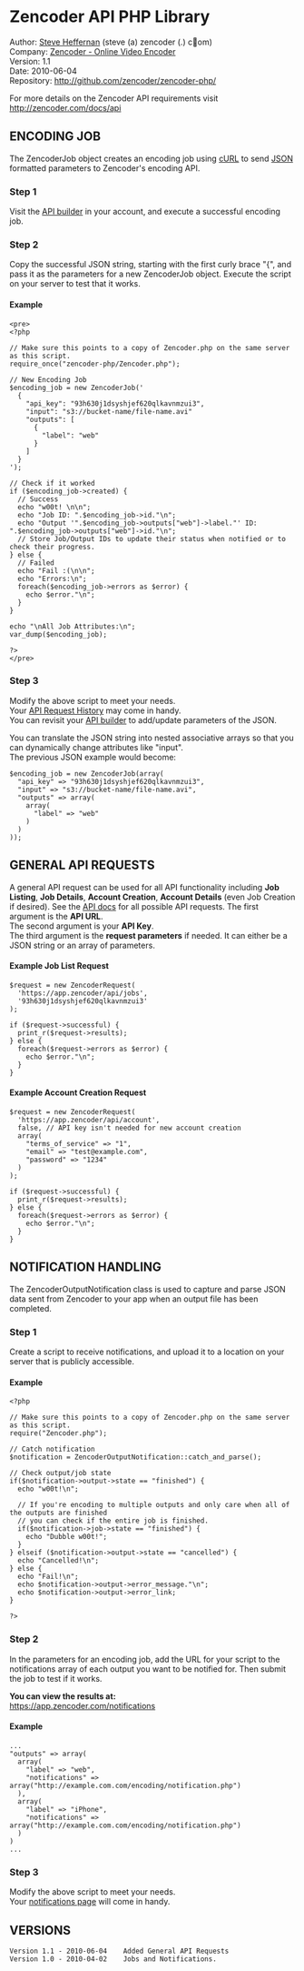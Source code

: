 Zencoder API PHP Library
==========================

Author:  [Steve Heffernan](http://www.steveheffernan.com) (steve (a) zencoder (.) c&#1;om)  
Company: [Zencoder - Online Video Encoder](http://zencoder.com)  
Version: 1.1  
Date:    2010-06-04  
Repository: <http://github.com/zencoder/zencoder-php/>  

For more details on the Zencoder API requirements visit  
<http://zencoder.com/docs/api>


ENCODING JOB
------------
The ZencoderJob object creates an encoding job using [cURL](http://zencoder.com/docs/glossary/curl/)
to send [JSON](http://zencoder.com/docs/glossary/json/) formatted parameters to Zencoder's encoding API.

### Step 1
Visit the [API builder](https://app.zencoder.com/api_builder) in your account,
and execute a successful encoding job.

### Step 2
Copy the successful JSON string, starting with the first curly brace "{",
and pass it as the parameters for a new ZencoderJob object. Execute the script on your server to test that it works.

#### Example
    <pre>
    <?php

    // Make sure this points to a copy of Zencoder.php on the same server as this script.
    require_once("zencoder-php/Zencoder.php");

    // New Encoding Job
    $encoding_job = new ZencoderJob('
      {
        "api_key": "93h630j1dsyshjef620qlkavnmzui3",
        "input": "s3://bucket-name/file-name.avi"
        "outputs": [
          {
            "label": "web"
          }
        ]
      }
    ');

    // Check if it worked
    if ($encoding_job->created) {
      // Success
      echo "w00t! \n\n";
      echo "Job ID: ".$encoding_job->id."\n";
      echo "Output '".$encoding_job->outputs["web"]->label."' ID: ".$encoding_job->outputs["web"]->id."\n";
      // Store Job/Output IDs to update their status when notified or to check their progress.
    } else {
      // Failed
      echo "Fail :(\n\n";
      echo "Errors:\n";
      foreach($encoding_job->errors as $error) {
        echo $error."\n";
      }
    }

    echo "\nAll Job Attributes:\n";
    var_dump($encoding_job);

    ?>
    </pre>

### Step 3
Modify the above script to meet your needs.  
Your [API Request History](https://app.zencoder.com/api_requests) may come in handy.  
You can revisit your [API builder](https://app.zencoder.com/api_builder) to add/update parameters of the JSON.  

You can translate the JSON string into nested associative arrays so that you can dynamically change attributes like "input".  
The previous JSON example would become:

    $encoding_job = new ZencoderJob(array(
      "api_key" => "93h630j1dsyshjef620qlkavnmzui3",
      "input" => "s3://bucket-name/file-name.avi",
      "outputs" => array(
        array(
          "label" => "web"
        )
      )
    ));


GENERAL API REQUESTS
--------------------
A general API request can be used for all API functionality including **Job Listing**, **Job Details**, **Account Creation**, **Account Details** (even Job Creation if desired). See the [API docs](http://zencoder.com/docs/api/) for all possible API requests.
The first argument is the **API URL**.  
The second argument is your **API Key**.  
The third argument is the **request parameters** if needed. It can either be a JSON string or an array of parameters.


#### Example Job List Request

    $request = new ZencoderRequest(
      'https://app.zencoder/api/jobs',
      '93h630j1dsyshjef620qlkavnmzui3'
    );

    if ($request->successful) {
      print_r($request->results);
    } else {
      foreach($request->errors as $error) {
        echo $error."\n";
      }
    }

#### Example Account Creation Request

    $request = new ZencoderRequest(
      'https://app.zencoder/api/account', 
      false, // API key isn't needed for new account creation
      array(
        "terms_of_service" => "1",
        "email" => "test@example.com",
        "password" => "1234"
      )
    );

    if ($request->successful) {
      print_r($request->results);
    } else {
      foreach($request->errors as $error) {
        echo $error."\n";
      }
    }


NOTIFICATION HANDLING
----------------------
The ZencoderOutputNotification class is used to capture and parse JSON data sent from
Zencoder to your app when an output file has been completed.



### Step 1
Create a script to receive notifications, and upload it to a location on your server that is publicly accessible.

#### Example
    <?php

    // Make sure this points to a copy of Zencoder.php on the same server as this script.
    require("Zencoder.php");

    // Catch notification
    $notification = ZencoderOutputNotification::catch_and_parse();

    // Check output/job state
    if($notification->output->state == "finished") {
      echo "w00t!\n";

      // If you're encoding to multiple outputs and only care when all of the outputs are finished
      // you can check if the entire job is finished.
      if($notification->job->state == "finished") {
        echo "Dubble w00t!";
      }
    } elseif ($notification->output->state == "cancelled") {
      echo "Cancelled!\n";
    } else {
      echo "Fail!\n";
      echo $notification->output->error_message."\n";
      echo $notification->output->error_link;
    }

    ?>

### Step 2
In the parameters for an encoding job, add the URL for your script to the notifications array of each output you want to be notified for. 
Then submit the job to test if it works.  

**You can view the results at:**  
<https://app.zencoder.com/notifications>

#### Example
    ...
    "outputs" => array(
      array(
        "label" => "web",
        "notifications" => array("http://example.com.com/encoding/notification.php")
      ),
      array(
        "label" => "iPhone",
        "notifications" => array("http://example.com.com/encoding/notification.php")
      )
    )
    ...


### Step 3
Modify the above script to meet your needs.  
Your [notifications page](https://app.zencoder.com/notifications) will come in handy.

VERSIONS
---------
    Version 1.1 - 2010-06-04    Added General API Requests
    Version 1.0 - 2010-04-02    Jobs and Notifications.
